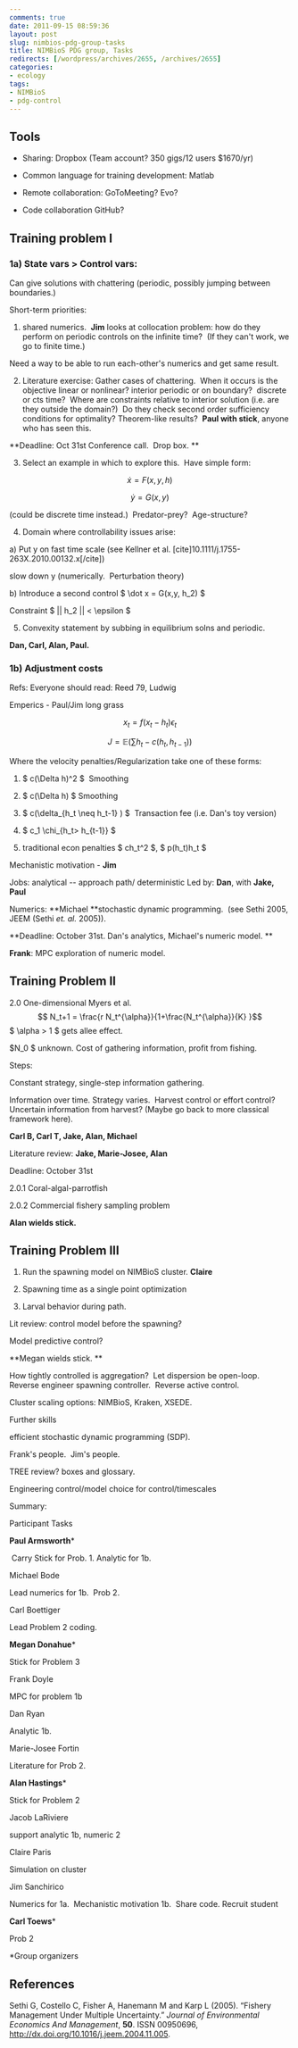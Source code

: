 ```yaml
---
comments: true
date: 2011-09-15 08:59:36
layout: post
slug: nimbios-pdg-group-tasks
title: NIMBioS PDG group, Tasks
redirects: [/wordpress/archives/2655, /archives/2655]
categories:
- ecology
tags:
- NIMBioS
- pdg-control
---
```


## Tools





	
  * Sharing: Dropbox (Team account? 350 gigs/12 users $1670/yr)

	
  * Common language for training development: Matlab

	
  * Remote collaboration: GoToMeeting? Evo?

	
  * Code collaboration GitHub?




## Training problem I




### 1a) State vars > Control vars:


Can give solutions with chattering (periodic, possibly jumping between boundaries.)

Short-term priorities:

1) shared numerics.  **Jim** looks at collocation problem: how do they perform on periodic controls on the infinite time?  (If they can't work, we go to finite time.)

Need a way to be able to run each-other's numerics and get same result.

2) Literature exercise: Gather cases of chattering.  When it occurs is the objective linear or nonlinear? interior periodic or on boundary?  discrete or cts time?  Where are constraints relative to interior solution (i.e. are they outside the domain?)  Do they check second order sufficiency conditions for optimality? Theorem-like results?  **Paul with stick**, anyone who has seen this.

**Deadline: Oct 31st Conference call.  Drop box. **

3) Select an example in which to explore this.  Have simple form:

$$ \dot x = F(x,y, h) $$

$$ \dot y = G(x,y) $$

(could be discrete time instead.)  Predator-prey?  Age-structure?

4) Domain where controllability issues arise:

a) Put y on fast time scale (see Kellner et al. [cite]10.1111/j.1755-263X.2010.00132.x[/cite])

slow down y (numerically.  Perturbation theory)

b) Introduce a second control $ \dot x = G(x,y, h_2) $

Constraint $ || h_2 || < \epsilon $

5) Convexity statement by subbing in equilibrium solns and periodic.

**Dan, Carl, Alan, Paul.**


### 1b) Adjustment costs


Refs: Everyone should read: Reed 79, Ludwig

Emperics - Paul/Jim long grass

$$ x_t = f(x_t -h_t) \epsilon_t $$

$$ J = \mathbb{E} \left( \sum h_t -c(h_t, h_{t-1} ) \right)$$

Where the velocity penalties/Regularization take one of these forms:

1) $ c(\Delta h)^2 $  Smoothing

2) $ c(\Delta h) $ Smoothing

3) $ c(\delta_{h_t \neq h_t-1} ) $  Transaction fee (i.e. Dan's toy version)

4) $ c_1 \chi_{h_t> h_{t-1}} $

5) traditional econ penalties $ ch_t^2 $, $ p(h_t)h_t $

Mechanistic motivation - **Jim**

Jobs: analytical -- approach path/ deterministic Led by: **Dan**, with **Jake, Paul**

Numerics: **Michael **stochastic dynamic programming.  (see Sethi 2005, JEEM (Sethi _et. al._ 2005)).

**Deadline: October 31st. Dan's analytics, Michael's numeric model. **

**Frank**: MPC exploration of numeric model.


## Training Problem II


2.0 One-dimensional Myers et al.
$$ N_t+1 = \frac{r N_t^{\alpha}}{1+\frac{N_t^{\alpha}}{K} }$$
$ \alpha > 1 $ gets allee effect.

$N_0 $ unknown. Cost of gathering information, profit from fishing.

Steps:

Constant strategy, single-step information gathering.

Information over time. Strategy varies.  Harvest control or effort control? Uncertain information from harvest? (Maybe go back to more classical framework here).

**Carl B, Carl T, Jake, Alan, Michael**

Literature review: **Jake, Marie-Josee, Alan**

Deadline: October 31st

2.0.1 Coral-algal-parrotfish

2.0.2 Commercial fishery sampling problem

**Alan wields stick.**


## Training Problem III


1) Run the spawning model on NIMBioS cluster. **Claire**

2) Spawning time as a single point optimization

3) Larval behavior during path.

Lit review: control model before the spawning?

Model predictive control?

**Megan wields stick. **

How tightly controlled is aggregation?  Let dispersion be open-loop.  Reverse engineer spawning controller.  Reverse active control.

Cluster scaling options: NIMBioS, Kraken, XSEDE.

Further skills

efficient stochastic dynamic programming (SDP).

Frank's people.  Jim's people.

TREE review? boxes and glossary.

Engineering control/model choice for control/timescales

Summary:







Participant
Tasks






**Paul Armsworth***


 Carry Stick for Prob. 1. Analytic for 1b.








Michael Bode


Lead numerics for 1b.  Prob 2.








Carl Boettiger


Lead Problem 2 coding.








**Megan Donahue***


Stick for Problem 3








Frank Doyle


MPC for problem 1b








Dan Ryan


Analytic 1b.








Marie-Josee Fortin


Literature for Prob 2.








**Alan Hastings***


Stick for Problem 2








Jacob LaRiviere


support analytic 1b, numeric 2








Claire Paris


Simulation on cluster








Jim Sanchirico


Numerics for 1a.  Mechanistic motivation 1b.  Share code. Recruit student








**Carl Toews***


Prob 2






*Group organizers
## References

<p>Sethi G, Costello C, Fisher A, Hanemann M and Karp L (2005).
&ldquo;Fishery Management Under Multiple Uncertainty.&rdquo;
<EM>Journal of Environmental Economics And Management</EM>, <B>50</B>.
ISSN 00950696, <a href="http://dx.doi.org/10.1016/j.jeem.2004.11.005">http://dx.doi.org/10.1016/j.jeem.2004.11.005</a>.
